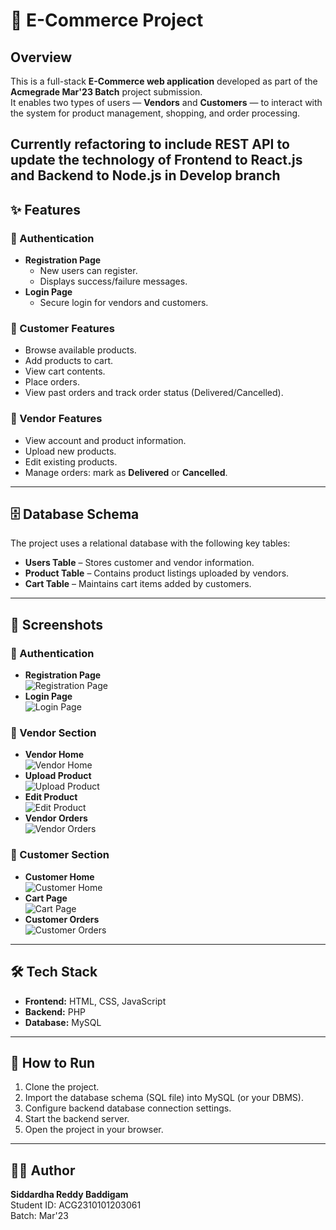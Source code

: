 # 🛒 E-Commerce Project

## Overview

This is a full-stack **E-Commerce web application** developed as part of the **Acmegrade Mar'23 Batch** project submission.  
It enables two types of users — **Vendors** and **Customers** — to interact with the system for product management, shopping, and order processing.

Currently refactoring to include REST API to update the technology of Frontend to React.js and Backend to Node.js in Develop branch
---

## ✨ Features

### 🔑 Authentication

- **Registration Page**
  - New users can register.
  - Displays success/failure messages.
- **Login Page**
  - Secure login for vendors and customers.

### 🛒 Customer Features

- Browse available products.
- Add products to cart.
- View cart contents.
- Place orders.
- View past orders and track order status (Delivered/Cancelled).

### 🏬 Vendor Features

- View account and product information.
- Upload new products.
- Edit existing products.
- Manage orders: mark as **Delivered** or **Cancelled**.

---

## 🗄 Database Schema

The project uses a relational database with the following key tables:

- **Users Table** – Stores customer and vendor information.
- **Product Table** – Contains product listings uploaded by vendors.
- **Cart Table** – Maintains cart items added by customers.

---

## 📸 Screenshots

### 🔑 Authentication
- **Registration Page**  
  ![Registration Page](https://drive.google.com/uc?export=view&id=1-cdnkAvsbJNk9UbGQScOQ_t3_FY7CmI8)
- **Login Page**  
  ![Login Page](https://drive.google.com/uc?export=view&id=1ls2E93c3kWZnlWMtB8Pn2ioHYodgO-jA)

### 🏬 Vendor Section
- **Vendor Home**  
  ![Vendor Home](https://drive.google.com/uc?export=view&id=18zXJzYRBtGBLxRq269cwPFwh7kLRPH3H)
- **Upload Product**  
  ![Upload Product](https://drive.google.com/uc?export=view&id=1P1B5GfXkeiExxalHpYfTBE_ENz2CKiCj)
- **Edit Product**  
  ![Edit Product](https://drive.google.com/uc?export=view&id=1DujV7W_LaNoYtjkojrS2jH62irY)
- **Vendor Orders**  
  ![Vendor Orders](https://drive.google.com/uc?export=view&id=19RHQC-RQdKooYrw0SbHgpUKTBGj6UtYa)

### 🛒 Customer Section
- **Customer Home**  
  ![Customer Home](https://drive.google.com/uc?export=view&id=1PhjubaJGUVJD7_lynzKAGE6CgMAYM7w9)
- **Cart Page**  
  ![Cart Page](https://drive.google.com/uc?export=view&id=1wz_tA3foXaYnZ9iZXXwEbRSrBVsHixcG)
- **Customer Orders**  
  ![Customer Orders](https://drive.google.com/uc?export=view&id=16IsJteeNRoHDqGHPrWojPEK6JpvMaz8N)

---

## 🛠 Tech Stack

- **Frontend:** HTML, CSS, JavaScript
- **Backend:** PHP
- **Database:** MySQL

---

## 🚀 How to Run

1. Clone the project.
2. Import the database schema (SQL file) into MySQL (or your DBMS).
3. Configure backend database connection settings.
4. Start the backend server.
5. Open the project in your browser.

---

## 👨‍💻 Author

**Siddardha Reddy Baddigam**  
Student ID: ACG2310101203061  
Batch: Mar'23
